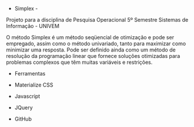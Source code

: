 - Simplex - 


Projeto para a disciplina de Pesquisa Operacional
5º Semestre Sistemas de Informação - UNIVEM

O método Simplex é um método seqüencial de otimização e pode ser empregado, assim como o método univariado, tanto para maximizar como minimizar uma resposta. Pode ser definido ainda como um método de resolução da programação linear que fornece soluções otimizadas para problemas complexos que têm muitas variáveis e restrições.

- Ferramentas

- Materialize CSS
- Javascript
- JQuery
- GitHub 